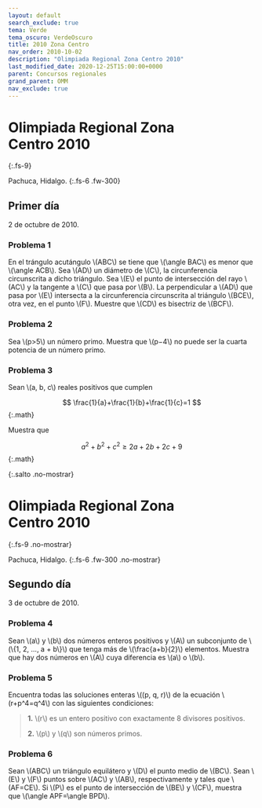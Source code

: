 ```yaml
---
layout: default
search_exclude: true
tema: Verde
tema_oscuro: VerdeOscuro
title: 2010 Zona Centro
nav_order: 2010-10-02
description: "Olimpiada Regional Zona Centro 2010"
last_modified_date: 2020-12-25T15:00:00+0000
parent: Concursos regionales
grand_parent: OMM
nav_exclude: true
---
```


# Olimpiada Regional Zona Centro&nbsp;<span class="deg-sitio deg-sitio-texto">2010</span>
{:.fs-9}

Pachuca, Hidalgo.
{:.fs-6 .fw-300}

## <span class="deg-sitio deg-sitio-texto">Primer día</span>
2 de octubre de 2010.

### Problema&nbsp;<span class="deg-sitio deg-sitio-texto">1</span>

En el trángulo acutángulo \\(ABC\\) se tiene que \\(\angle BAC\\) es menor que \\(\angle ACB\\). Sea \\(AD\\) un diámetro de \\(C\\), la circunferencia circunscrita a dicho triángulo. Sea \\(E\\) el punto de intersección del rayo \\(AC\\) y la tangente a \\(C\\) que pasa por \\(B\\). La perpendicular a \\(AD\\) que pasa por \\(E\\) intersecta a la circunferencia circunscrita al triángulo \\(BCE\\), otra vez, en el punto \\(F\\).
Muestre que \\(CD\\) es bisectriz de \\(BCF\\).

### Problema&nbsp;<span class="deg-sitio deg-sitio-texto">2</span>

Sea \\(p>5\\) un número primo. Muestra que \\(p−4\\) no puede ser la cuarta potencia de un número primo.

### Problema&nbsp;<span class="deg-sitio deg-sitio-texto">3</span>

Sean \\(a, b, c\\) reales positivos que cumplen

$$
\frac{1}{a}+\frac{1}{b}+\frac{1}{c}=1
$$
{:.math}

Muestra que

$$
a^2+b^2+c^2\ge 2a+2b+2c+9
$$
{:.math}


<div></div>
{:.salto .no-mostrar}

# Olimpiada Regional Zona Centro&nbsp;<span class="deg-sitio deg-sitio-texto">2010</span>
{:.fs-9 .no-mostrar}

Pachuca, Hidalgo.
{:.fs-6 .fw-300 .no-mostrar}

## <span class="deg-sitio deg-sitio-texto">Segundo día</span>
3 de octubre de 2010.

### Problema&nbsp;<span class="deg-sitio deg-sitio-texto">4</span>

Sean \\(a\\) y \\(b\\) dos números enteros positivos y \\(A\\) un subconjunto de \\(\\{1, 2, ..., a + b\\}\\) que tenga más de \\(\frac{a+b}{2}\\) elementos. Muestra que hay dos números en \\(A\\) cuya diferencia es \\(a\\) o \\(b\\).

### Problema&nbsp;<span class="deg-sitio deg-sitio-texto">5</span>

Encuentra todas las soluciones enteras \\((p, q, r)\\) de la ecuación \\(r+p^4=q^4\\) con las siguientes condiciones:
>**1.** \\(r\\) es un entero positivo con exactamente 8 divisores positivos.
>
>**2.** \\(p\\) y \\(q\\) son números primos.

### Problema&nbsp;<span class="deg-sitio deg-sitio-texto">6</span>

Sean \\(ABC\\) un triángulo equilátero y \\(D\\) el punto medio de \\(BC\\). Sean \\(E\\) y \\(F\\) puntos sobre \\(AC\\) y \\(AB\\), respectivamente y tales que \\(AF=CE\\). Si \\(P\\) es el punto de intersección de \\(BE\\) y \\(CF\\), muestra que \\(\angle APF=\angle BPD\\).
